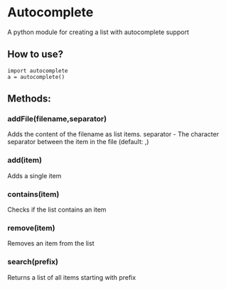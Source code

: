 # Autocomplete
A python module for creating a list with autocomplete support

## How to use?
```
import autocomplete
a = autocomplete()
```

## Methods:

### addFile(filename,separator)
Adds the content of the filename as list items.
separator - The character separator between the item in the file (default: ,)

### add(item)
Adds a single item

### contains(item)
Checks if the list contains an item

### remove(item)
Removes an item from the list

### search(prefix)
Returns a list of all items starting with prefix

